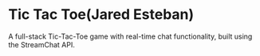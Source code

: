 <h1>Tic Tac Toe(Jared Esteban)</h1>

A full-stack Tic-Tac-Toe game with real-time chat functionality, built using the StreamChat ΑΡΙ.
